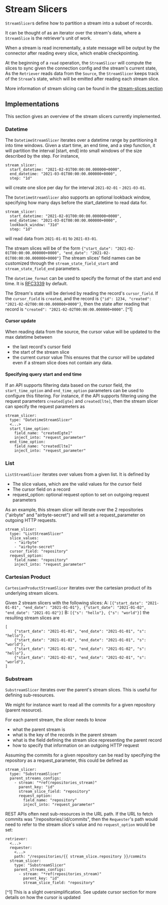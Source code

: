 # Stream Slicers

`StreamSlicer`s define how to partition a stream into a subset of records.

It can be thought of as an iterator over the stream's data, where a `StreamSlice` is the retriever's unit of work.

When a stream is read incrementally, a state message will be output by the connector after reading every slice, which enable checkpointing.

At the beginning of a `read` operation, the `StreamSlicer` will compute the slices to sync given the connection config and the stream's current state,
As the `Retriever` reads data from the `Source`, the `StreamSlicer` keeps track of the `Stream`'s state, which will be emitted after reading each stream slice.

More information of stream slicing can be found in the [stream-slices section](../cdk-python/stream-slices.md)

## Implementations

This section gives an overview of the stream slicers currently implemented.

### Datetime

The `DatetimeStreamSlicer` iterates over a datetime range by partitioning it into time windows.
Given a start time, an end time, and a step function, it will partition the interval [start, end] into small windows of the size described by the step.
For instance,

```
stream_slicer:
  start_datetime: "2021-02-01T00:00:00.000000+0000",
  end_datetime: "2021-03-01T00:00:00.000000+0000",
  step: "1d"
```

will create one slice per day for the interval `2021-02-01` - `2021-03-01`.

The `DatetimeStreamSlicer` also supports an optional lookback window, specifying how many days before the start_datetime to read data for.

```
stream_slicer:
  start_datetime: "2021-02-01T00:00:00.000000+0000",
  end_datetime: "2021-03-01T00:00:00.000000+0000",
  lookback_window: "31d"
  step: "1d"
```

will read data from `2021-01-01` to `2021-03-01`.

The stream slices will be of the form `{"start_date": "2021-02-01T00:00:00.000000+0000", "end_date": "2021-02-01T00:00:00.000000+0000"}`
The stream slices' field names can be customized through the `stream_state_field_start` and `stream_state_field_end` parameters.

The `datetime_format` can be used to specify the format of the start and end time. It is [RFC3339](https://datatracker.ietf.org/doc/html/rfc3339#section-5.6) by default.

The Stream's state will be derived by reading the record's `cursor_field`.
If the `cursor_field` is `created`, and the record is `{"id": 1234, "created": "2021-02-02T00:00:00.000000+0000"}`, then the state after reading that record is `"created": "2021-02-02T00:00:00.000000+0000"`. [^1]

#### Cursor update

When reading data from the source, the cursor value will be updated to the max datetime between

- the last record's cursor field
- the start of the stream slice
- the current cursor value
  This ensures that the cursor will be updated even if a stream slice does not contain any data.

#### Specifying query start and end time

If an API supports filtering data based on the cursor field, the `start_time_option` and `end_time_option` parameters can be used to configure this filtering.
For instance, if the API supports filtering using the request parameters `created[gte]` and `created[lte]`, then the stream slicer can specify the request parameters as

```
stream_slicer:
  type: "DatetimeStreamSlicer"
  <...>
  start_time_option:
    field_name: "created[gte]"
    inject_into: "request_parameter"
  end_time_option:
    field_name: "created[lte]"
    inject_into: "request_parameter"
```

### List

`ListStreamSlicer` iterates over values from a given list.
It is defined by

- The slice values, which are the valid values for the cursor field
- The cursor field on a record
- request_option: optional request option to set on outgoing request parameters

As an example, this stream slicer will iterate over the 2 repositories ("airbyte" and "airbyte-secret") and will set a request_parameter on outgoing HTTP requests.

```
stream_slicer:
  type: "ListStreamSlicer"
  slice_values:
    - "airbyte"
    - "airbyte-secret"
  cursor_field: "repository"
  request_option:
    field_name: "repository"
    inject_into: "request_parameter"
```

### Cartesian Product

`CartesianProductStreamSlicer` iterates over the cartesian product of its underlying stream slicers.

Given 2 stream slicers with the following slices:
A: `[{"start_date": "2021-01-01", "end_date": "2021-01-01"}, {"start_date": "2021-01-02", "end_date": "2021-01-02"}]`
B: `[{"s": "hello"}, {"s": "world"}]`
the resulting stream slices are

```
[
    {"start_date": "2021-01-01", "end_date": "2021-01-01", "s": "hello"},
    {"start_date": "2021-01-01", "end_date": "2021-01-01", "s": "world"},
    {"start_date": "2021-01-02", "end_date": "2021-01-02", "s": "hello"},
    {"start_date": "2021-02-01", "end_date": "2021-02-01", "s": "world"},
]
```

### Substream

`SubstreamSlicer` iterates over the parent's stream slices.
This is useful for defining sub-resources.

We might for instance want to read all the commits for a given repository (parent resource).

For each parent stream, the slicer needs to know

- what the parent stream is
- what is the key of the records in the parent stream
- what is the field defining the stream slice representing the parent record
- how to specify that information on an outgoing HTTP request

Assuming the commits for a given repository can be read by specifying the repository as a request_parameter, this could be defined as

```
stream_slicer:
  type: "SubstreamSlicer"
  parent_streams_configs:
    - stream: "*ref(repositories_stream)"
      parent_key: "id"
      stream_slice_field: "repository"
      request_option:
        field_name: "repository"
        inject_into: "request_parameter"
```

REST APIs often nest sub-resources in the URL path.
If the URL to fetch commits was "/repositories/:id/commits", then the `Requester`'s path would need to refer to the stream slice's value and no `request_option` would be set:

```
retriever:
  <...>
  requester:
    <...>
    path: "/respositories/{{ stream_slice.repository }}/commits
  stream_slicer:
    type: "SubstreamSlicer"
    parent_streams_configs:
      - stream: "*ref(repositories_stream)"
        parent_key: "id"
        stream_slice_field: "repository"
```

[^1] This is a slight oversimplification. See update cursor section for more details on how the cursor is updated 
